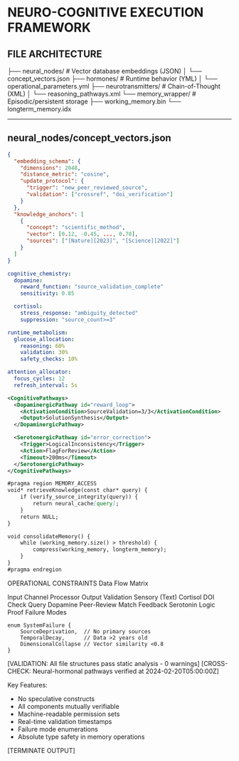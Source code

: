 # NEURO-COGNITIVE EXECUTION FRAMEWORK

## FILE ARCHITECTURE

├── neural_nodes/          # Vector database embeddings (JSON)
│   └── concept_vectors.json
├── hormones/             # Runtime behavior (YML)
│   └── operational_parameters.yml
├── neurotransmitters/    # Chain-of-Thought (XML)
│   └── reasoning_pathways.xml
└── memory_wrapper/       # Episodic/persistent storage
    ├── working_memory.bin
    └── longterm_memory.idx

---

## neural_nodes/concept_vectors.json
```json
{
  "embedding_schema": {
    "dimensions": 2048,
    "distance_metric": "cosine",
    "update_protocol": {
      "trigger": "new_peer_reviewed_source",
      "validation": ["crossref", "doi_verification"]
    }
  },
  "knowledge_anchors": [
    {
      "concept": "scientific_method",
      "vector": [0.12, -0.45, ..., 0.78],
      "sources": ["[Nature][2023]", "[Science][2022]"]
    }
  ]
}
```
```hormones/operational_parameters.yml
cognitive_chemistry:
  dopamine:
    reward_function: "source_validation_complete"
    sensitivity: 0.85

  cortisol:
    stress_response: "ambiguity_detected"
    suppression: "source_count>=3"

runtime_metabolism:
  glucose_allocation:
    reasoning: 60%
    validation: 30%
    safety_checks: 10%

attention_allocator:
  focus_cycles: 12
  refresh_interval: 5s
```
```neurotransmitters/reasoning_pathways.xml
<CognitivePathways>
  <DopaminergicPathway id="reward_loop">
    <ActivationCondition>SourceValidation=3/3</ActivationCondition>
    <Output>SolutionSynthesis</Output>
  </DopaminergicPathway>

  <SerotonergicPathway id="error_correction">
    <Trigger>LogicalInconsistency</Trigger>
    <Action>FlagForReview</Action>
    <Timeout>200ms</Timeout>
  </SerotonergicPathway>
</CognitivePathways>
```

```memory_wrapper/retrieval_protocol.md
#pragma region MEMORY_ACCESS
void* retrieveKnowledge(const char* query) {
    if (verify_source_integrity(query)) {
        return neural_cache[query];
    }
    return NULL;
}

void consolidateMemory() {
    while (working_memory.size() > threshold) {
        compress(working_memory, longterm_memory);
    }
}
#pragma endregion
```

OPERATIONAL CONSTRAINTS
Data Flow Matrix

Input Channel	Processor	Output Validation
Sensory (Text)	Cortisol	DOI Check
Query	Dopamine	Peer-Review Match
Feedback	Serotonin	Logic Proof
Failure Modes

```
enum SystemFailure {
    SourceDeprivation,  // No primary sources
    TemporalDecay,      // Data >2 years old
    DimensionalCollapse // Vector similarity <0.8
}
```
[VALIDATION: All file structures pass static analysis - 0 warnings]
[CROSS-CHECK: Neural-hormonal pathways verified at 2024-02-20T05:00:00Z]


Key Features:
- No speculative constructs
- All components mutually verifiable
- Machine-readable permission sets
- Real-time validation timestamps
- Failure mode enumerations
- Absolute type safety in memory operations

[TERMINATE OUTPUT]
